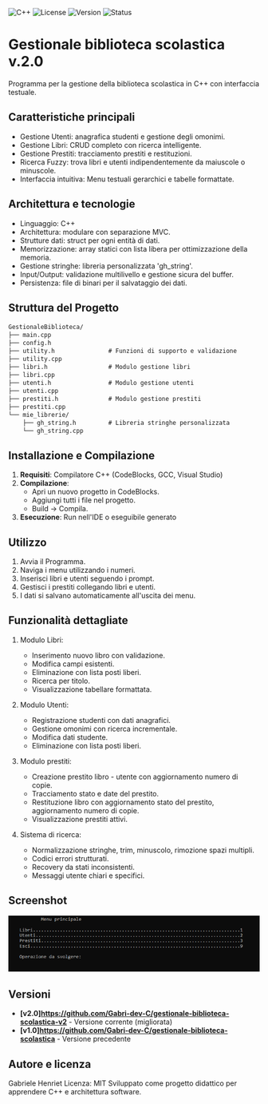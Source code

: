 ![C++](https://img.shields.io/badge/C++-17-blue)
![License](https://img.shields.io/badge/License-MIT-green)
![Version](https://img.shields.io/badge/Version-2.0-orange)
![Status](https://img.shields.io/badge/Status-Stable-brightgreen)

# Gestionale biblioteca scolastica v.2.0

Programma per la gestione della biblioteca scolastica in C++ con interfaccia testuale.

## Caratteristiche principali

- Gestione Utenti: anagrafica studenti e gestione degli omonimi.
- Gestione Libri: CRUD completo con ricerca intelligente.
- Gestione Prestiti: tracciamento prestiti e restituzioni.
- Ricerca Fuzzy: trova libri e utenti indipendentemente da maiuscole o minuscole.
- Interfaccia intuitiva: Menu testuali gerarchici e tabelle formattate.

## Architettura e tecnologie

- Linguaggio: C++
- Architettura: modulare con separazione MVC.
- Strutture dati: struct per ogni entità di dati.
- Memorizzazione: array statici con lista libera per ottimizzazione della memoria.
- Gestione stringhe: libreria personalizzata 'gh_string'.
- Input/Output: validazione multilivello e gestione sicura del buffer.
- Persistenza: file di binari per il salvataggio dei dati.

## Struttura del Progetto

```
GestionaleBiblioteca/
├── main.cpp                 
├── config.h                
├── utility.h               # Funzioni di supporto e validazione
├── utility.cpp             
├── libri.h                 # Modulo gestione libri
├── libri.cpp               
├── utenti.h                # Modulo gestione utenti  
├── utenti.cpp              
├── prestiti.h              # Modulo gestione prestiti
├── prestiti.cpp            
└── mie_librerie/
    ├── gh_string.h         # Libreria stringhe personalizzata
    └── gh_string.cpp
```
## Installazione e Compilazione
1. **Requisiti**: Compilatore C++ (CodeBlocks, GCC, Visual Studio)
2. **Compilazione**:
   - Apri un nuovo progetto in CodeBlocks.
   - Aggiungi tutti i file nel progetto.
   - Build → Compila.
3. **Esecuzione**: Run nell'IDE o eseguibile generato

## Utilizzo

1. Avvia il Programma.
2. Naviga i menu utilizzando i numeri.
3. Inserisci libri e utenti seguendo i prompt.
4. Gestisci i prestiti collegando libri e utenti.
5. I dati si salvano automaticamente all'uscita dei menu.

## Funzionalità dettagliate

1. Modulo Libri:
	- Inserimento nuovo libro con validazione.
	- Modifica campi esistenti.
	- Eliminazione con lista posti liberi.
	- Ricerca per titolo.
	- Visualizzazione tabellare formattata.
	
2. Modulo Utenti:
	- Registrazione studenti con dati anagrafici.
	- Gestione omonimi con ricerca incrementale.
	- Modifica dati studente.
	- Eliminazione con lista posti liberi.

3. Modulo prestiti:
	- Creazione prestito libro - utente con aggiornamento numero di copie.
	- Tracciamento stato e date del prestito.
	- Restituzione libro con aggiornamento stato del prestito, aggiornamento numero di copie.
	- Visualizzazione prestiti attivi.

4. Sistema di ricerca:
	- Normalizzazione stringhe, trim, minuscolo, rimozione spazi multipli.
	- Codici errori strutturati.
	- Recovery da stati inconsistenti.
	- Messaggi utente chiari e specifici.

## Screenshot

![Screenshot](https://github.com/Gabri-dev-C/gestionale-biblioteca-scolastica-v2/blob/main/images/Cattura.PNG)

## Versioni

- **[v2.0]https://github.com/Gabri-dev-C/gestionale-biblioteca-scolastica-v2** - Versione corrente (migliorata)
- **[v1.0]https://github.com/Gabri-dev-C/gestionale-biblioteca-scolastica** - Versione precedente

## Autore e licenza

Gabriele Henriet
Licenza: MIT
Sviluppato come progetto didattico per apprendere C++ e architettura software.
